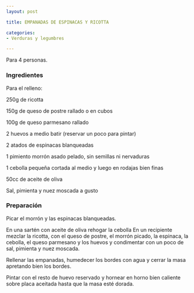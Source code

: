 ```yaml
---
layout: post

title: EMPANADAS DE ESPINACAS Y RICOTTA

categories:
- Verduras y legumbres

---
```

Para 4 personas.

<h3>Ingredientes</h3>

Para el relleno:

250g de ricotta

150g de queso de postre rallado o en cubos

100g de queso parmesano rallado

2 huevos a medio batir (reservar un poco para pintar)

2 atados de espinacas blanqueadas

1 pimiento morrón asado pelado, sin semillas ni nervaduras

1 cebolla pequeña cortada al medio y luego en rodajas bien finas

50cc de aceite de oliva

Sal, pimienta y nuez moscada a gusto

<h3>Preparación</h3>

Picar el morrón y las espinacas blanqueadas.

En una sartén con aceite de oliva rehogar la cebolla En un recipiente mezclar la ricotta, con el queso de postre, el morrón picado, la espinaca, la cebolla, el queso parmesano y los huevos y condimentar con un poco de sal, pimienta y nuez moscada.

Rellenar las empanadas, humedecer los bordes con agua y cerrar la masa apretando bien los bordes.

Pintar con el resto de huevo reservado y hornear en horno bien caliente sobre placa aceitada hasta que la masa esté dorada.

